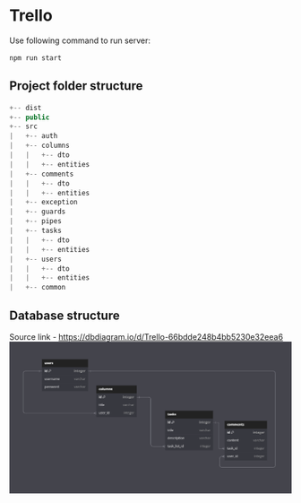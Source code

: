 # Trello
Use following command to run server:
```sh
npm run start
```
## Project folder structure
```js
+-- dist
+-- public
+-- src
|   +-- auth
|   +-- columns
|   |   +-- dto
|   |   +-- entities
|   +-- comments
|   |   +-- dto
|   |   +-- entities
|   +-- exception
|   +-- guards
|   +-- pipes
|   +-- tasks
|   |   +-- dto
|   |   +-- entities
|   +-- users
|   |   +-- dto
|   |   +-- entities
|   +-- common
```
## Database structure
Source link - https://dbdiagram.io/d/Trello-66bdde248b4bb5230e32eea6
![database.png](database.png)